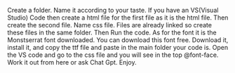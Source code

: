 Create a folder. Name it according to your taste.
If you have an VS(Visual Studio) Code then create a html file for the first file as it is the html file.
Then create the second file. Name css file.
Files are already linked so create these files in the same folder.
Then Run the code.
As for the font it is the Monstserrat font downloaded. You can download this font free. Download it, install it, and copy the ttf file and paste in the main folder your code is.
Open the VS code and go to the css file and you will see in the top @font-face. Work it out from here or ask Chat Gpt.
Enjoy.
